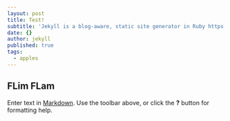 ```yaml
---
layout: post
title: Test!
subtitle: 'Jekyll is a blog-aware, static site generator in Ruby https://jekyllrb.com'
date: {}
author: jekyll
published: true
tags:
  - apples
---
```

## FLim FLam

Enter text in [Markdown](http://daringfireball.net/projects/markdown/). Use the toolbar above, or click the **?** button for formatting help.
